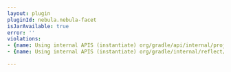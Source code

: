 ```yaml
---
layout: plugin
pluginId: nebula.nebula-facet
isJarAvailable: true
error: ''
violations:
- {name: Using internal APIS (instantiate) org/gradle/api/internal/project/AbstractProject}
- {name: Using internal APIS (instantiate) org/gradle/internal/reflect/Instantiator}

---
```

